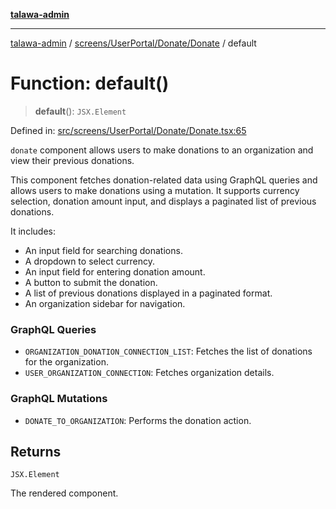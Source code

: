 [**talawa-admin**](../../../../../README.md)

***

[talawa-admin](../../../../../README.md) / [screens/UserPortal/Donate/Donate](../README.md) / default

# Function: default()

> **default**(): `JSX.Element`

Defined in: [src/screens/UserPortal/Donate/Donate.tsx:65](https://github.com/gautam-divyanshu/talawa-admin/blob/cfee07d9592eee1569f258baf49181c393e48f1b/src/screens/UserPortal/Donate/Donate.tsx#L65)

`donate` component allows users to make donations to an organization and view their previous donations.

This component fetches donation-related data using GraphQL queries and allows users to make donations
using a mutation. It supports currency selection, donation amount input, and displays a paginated list
of previous donations.

It includes:
- An input field for searching donations.
- A dropdown to select currency.
- An input field for entering donation amount.
- A button to submit the donation.
- A list of previous donations displayed in a paginated format.
- An organization sidebar for navigation.

### GraphQL Queries
- `ORGANIZATION_DONATION_CONNECTION_LIST`: Fetches the list of donations for the organization.
- `USER_ORGANIZATION_CONNECTION`: Fetches organization details.

### GraphQL Mutations
- `DONATE_TO_ORGANIZATION`: Performs the donation action.

## Returns

`JSX.Element`

The rendered component.
